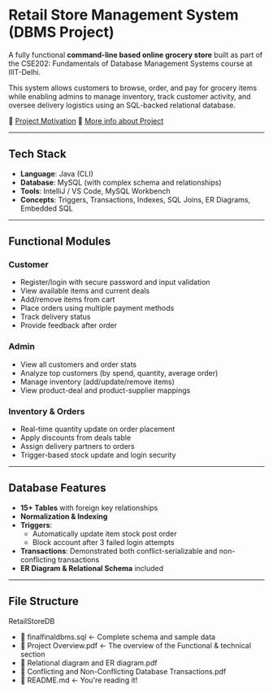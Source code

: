 # Retail Store Management System (DBMS Project)

A fully functional **command-line based online grocery store** built as part of the CSE202: Fundamentals of Database Management Systems course at IIIT-Delhi.

This system allows customers to browse, order, and pay for grocery items while enabling admins to manage inventory, track customer activity, and oversee delivery logistics using an SQL-backed relational database.

🔗 [Project Motivation](https://docs.google.com/presentation/d/1703LuXUJ3Hc4cLSZ0xvnJ_McD7BVaa4g/edit?usp=sharing&ouid=108049351732374820521&rtpof=true&sd=true)
🔗 [More info about Project](https://drive.google.com/file/d/1azQZSekmHlj3ydol4UMGgbQ21XVo2M_L/view?usp=sharing)


---

## Tech Stack
- **Language**: Java (CLI)
- **Database**: MySQL (with complex schema and relationships)
- **Tools**: IntelliJ / VS Code, MySQL Workbench
- **Concepts**: Triggers, Transactions, Indexes, SQL Joins, ER Diagrams, Embedded SQL

---

## Functional Modules

### Customer
- Register/login with secure password and input validation
- View available items and current deals
- Add/remove items from cart
- Place orders using multiple payment methods
- Track delivery status
- Provide feedback after order

### Admin
- View all customers and order stats
- Analyze top customers (by spend, quantity, average order)
- Manage inventory (add/update/remove items)
- View product-deal and product-supplier mappings

### Inventory & Orders
- Real-time quantity update on order placement
- Apply discounts from deals table
- Assign delivery partners to orders
- Trigger-based stock update and login security

---

## Database Features

- **15+ Tables** with foreign key relationships
- **Normalization & Indexing**
- **Triggers**:
  - Automatically update item stock post order
  - Block account after 3 failed login attempts
- **Transactions**: Demonstrated both conflict-serializable and non-conflicting transactions
- **ER Diagram & Relational Schema** included

---

## File Structure
RetailStoreDB
- 📄 finalfinaldbms.sql ← Complete schema and sample data
- 📄 Project Overview.pdf ← The overview of the Functional & technical section
- 📄 Relational diagram and ER diagram.pdf
- 📄 Conflicting and Non-Conflicting Database Transactions.pdf
- 📄 README.md ← You're reading it!

